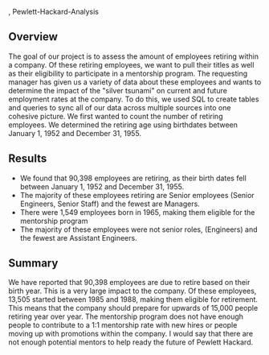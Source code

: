 , Pewlett-Hackard-Analysis

## Overview 
The goal of our project is to assess the amount of employees retiring within a company. Of these retiring employees, we want to pull their titles as well as their eligibility to participate in a mentorship program. The requesting manager has given us a variety of data about these employees and wants to determine the impact of the "silver tsunami" on current and future employment rates at the company. To do this, we used SQL to create tables and queries to sync all of our data across multiple sources into one cohesive picture. We first wanted to count the number of retiring employees. We determined the retiring age using birthdates between January 1, 1952 and December 31, 1955. 

## Results
- We found that 90,398 employees are retiring, as their birth dates fell between January 1, 1952 and December 31, 1955. 
- The majority of these employees retiring are Senior employees (Senior Engineers, Senior Staff) and the fewest are Managers. 
- There were 1,549 employees born in 1965, making them eligible for the mentorship program 
- The majority of these employees were not senior roles, (Engineers) and the fewest are Assistant Engineers. 

## Summary
We have reported that 90,398 employees are due to retire based on their birth year. This is a very large impact to the company. Of these employees, 13,505 started between 1985 and 1988, making them eligible for retirement. This means that the company should prepare for upwards of 15,000 people retiring year over year. The mentorship program does not have enough people to contribute to a 1:1 mentorship rate with new hires or people moving up with promotions within the company. I would say that there are not enough potential mentors to help ready the future of Pewlett Hackard. 
